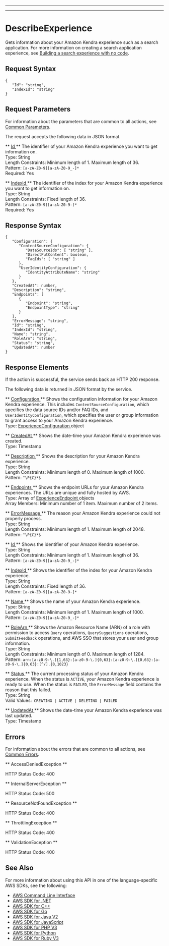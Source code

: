 --------

--------

# DescribeExperience<a name="API_DescribeExperience"></a>

Gets information about your Amazon Kendra experience such as a search application\. For more information on creating a search application experience, see [Building a search experience with no code](https://docs.aws.amazon.com/kendra/latest/dg/deploying-search-experience-no-code.html)\.

## Request Syntax<a name="API_DescribeExperience_RequestSyntax"></a>

```
{
   "Id": "string",
   "IndexId": "string"
}
```

## Request Parameters<a name="API_DescribeExperience_RequestParameters"></a>

For information about the parameters that are common to all actions, see [Common Parameters](CommonParameters.md)\.

The request accepts the following data in JSON format\.

 ** [ Id ](#API_DescribeExperience_RequestSyntax) **   <a name="Kendra-DescribeExperience-request-Id"></a>
The identifier of your Amazon Kendra experience you want to get information on\.  
Type: String  
Length Constraints: Minimum length of 1\. Maximum length of 36\.  
Pattern: `[a-zA-Z0-9][a-zA-Z0-9_-]*`   
Required: Yes

 ** [ IndexId ](#API_DescribeExperience_RequestSyntax) **   <a name="Kendra-DescribeExperience-request-IndexId"></a>
The identifier of the index for your Amazon Kendra experience you want to get information on\.  
Type: String  
Length Constraints: Fixed length of 36\.  
Pattern: `[a-zA-Z0-9][a-zA-Z0-9-]*`   
Required: Yes

## Response Syntax<a name="API_DescribeExperience_ResponseSyntax"></a>

```
{
   "Configuration": { 
      "ContentSourceConfiguration": { 
         "DataSourceIds": [ "string" ],
         "DirectPutContent": boolean,
         "FaqIds": [ "string" ]
      },
      "UserIdentityConfiguration": { 
         "IdentityAttributeName": "string"
      }
   },
   "CreatedAt": number,
   "Description": "string",
   "Endpoints": [ 
      { 
         "Endpoint": "string",
         "EndpointType": "string"
      }
   ],
   "ErrorMessage": "string",
   "Id": "string",
   "IndexId": "string",
   "Name": "string",
   "RoleArn": "string",
   "Status": "string",
   "UpdatedAt": number
}
```

## Response Elements<a name="API_DescribeExperience_ResponseElements"></a>

If the action is successful, the service sends back an HTTP 200 response\.

The following data is returned in JSON format by the service\.

 ** [ Configuration ](#API_DescribeExperience_ResponseSyntax) **   <a name="Kendra-DescribeExperience-response-Configuration"></a>
Shows the configuration information for your Amazon Kendra experience\. This includes `ContentSourceConfiguration`, which specifies the data source IDs and/or FAQ IDs, and `UserIdentityConfiguration`, which specifies the user or group information to grant access to your Amazon Kendra experience\.  
Type: [ ExperienceConfiguration ](API_ExperienceConfiguration.md) object

 ** [ CreatedAt ](#API_DescribeExperience_ResponseSyntax) **   <a name="Kendra-DescribeExperience-response-CreatedAt"></a>
Shows the date\-time your Amazon Kendra experience was created\.  
Type: Timestamp

 ** [ Description ](#API_DescribeExperience_ResponseSyntax) **   <a name="Kendra-DescribeExperience-response-Description"></a>
Shows the description for your Amazon Kendra experience\.  
Type: String  
Length Constraints: Minimum length of 0\. Maximum length of 1000\.  
Pattern: `^\P{C}*$` 

 ** [ Endpoints ](#API_DescribeExperience_ResponseSyntax) **   <a name="Kendra-DescribeExperience-response-Endpoints"></a>
Shows the endpoint URLs for your Amazon Kendra experiences\. The URLs are unique and fully hosted by AWS\.  
Type: Array of [ ExperienceEndpoint ](API_ExperienceEndpoint.md) objects  
Array Members: Minimum number of 1 item\. Maximum number of 2 items\.

 ** [ ErrorMessage ](#API_DescribeExperience_ResponseSyntax) **   <a name="Kendra-DescribeExperience-response-ErrorMessage"></a>
The reason your Amazon Kendra experience could not properly process\.  
Type: String  
Length Constraints: Minimum length of 1\. Maximum length of 2048\.  
Pattern: `^\P{C}*$` 

 ** [ Id ](#API_DescribeExperience_ResponseSyntax) **   <a name="Kendra-DescribeExperience-response-Id"></a>
Shows the identifier of your Amazon Kendra experience\.  
Type: String  
Length Constraints: Minimum length of 1\. Maximum length of 36\.  
Pattern: `[a-zA-Z0-9][a-zA-Z0-9_-]*` 

 ** [ IndexId ](#API_DescribeExperience_ResponseSyntax) **   <a name="Kendra-DescribeExperience-response-IndexId"></a>
Shows the identifier of the index for your Amazon Kendra experience\.  
Type: String  
Length Constraints: Fixed length of 36\.  
Pattern: `[a-zA-Z0-9][a-zA-Z0-9-]*` 

 ** [ Name ](#API_DescribeExperience_ResponseSyntax) **   <a name="Kendra-DescribeExperience-response-Name"></a>
Shows the name of your Amazon Kendra experience\.  
Type: String  
Length Constraints: Minimum length of 1\. Maximum length of 1000\.  
Pattern: `[a-zA-Z0-9][a-zA-Z0-9_-]*` 

 ** [ RoleArn ](#API_DescribeExperience_ResponseSyntax) **   <a name="Kendra-DescribeExperience-response-RoleArn"></a>
Shows the Amazon Resource Name \(ARN\) of a role with permission to access `Query` operations, `QuerySuggestions` operations, `SubmitFeedback` operations, and AWS SSO that stores your user and group information\.  
Type: String  
Length Constraints: Minimum length of 0\. Maximum length of 1284\.  
Pattern: `arn:[a-z0-9-\.]{1,63}:[a-z0-9-\.]{0,63}:[a-z0-9-\.]{0,63}:[a-z0-9-\.]{0,63}:[^/].{0,1023}` 

 ** [ Status ](#API_DescribeExperience_ResponseSyntax) **   <a name="Kendra-DescribeExperience-response-Status"></a>
The current processing status of your Amazon Kendra experience\. When the status is `ACTIVE`, your Amazon Kendra experience is ready to use\. When the status is `FAILED`, the `ErrorMessage` field contains the reason that this failed\.  
Type: String  
Valid Values:` CREATING | ACTIVE | DELETING | FAILED` 

 ** [ UpdatedAt ](#API_DescribeExperience_ResponseSyntax) **   <a name="Kendra-DescribeExperience-response-UpdatedAt"></a>
Shows the date\-time your Amazon Kendra experience was last updated\.  
Type: Timestamp

## Errors<a name="API_DescribeExperience_Errors"></a>

For information about the errors that are common to all actions, see [Common Errors](CommonErrors.md)\.

 ** AccessDeniedException **   
  
HTTP Status Code: 400

 ** InternalServerException **   
  
HTTP Status Code: 500

 ** ResourceNotFoundException **   
  
HTTP Status Code: 400

 ** ThrottlingException **   
  
HTTP Status Code: 400

 ** ValidationException **   
  
HTTP Status Code: 400

## See Also<a name="API_DescribeExperience_SeeAlso"></a>

For more information about using this API in one of the language\-specific AWS SDKs, see the following:
+  [ AWS Command Line Interface](https://docs.aws.amazon.com/goto/aws-cli/kendra-2019-02-03/DescribeExperience) 
+  [ AWS SDK for \.NET](https://docs.aws.amazon.com/goto/DotNetSDKV3/kendra-2019-02-03/DescribeExperience) 
+  [ AWS SDK for C\+\+](https://docs.aws.amazon.com/goto/SdkForCpp/kendra-2019-02-03/DescribeExperience) 
+  [ AWS SDK for Go](https://docs.aws.amazon.com/goto/SdkForGoV1/kendra-2019-02-03/DescribeExperience) 
+  [ AWS SDK for Java V2](https://docs.aws.amazon.com/goto/SdkForJavaV2/kendra-2019-02-03/DescribeExperience) 
+  [ AWS SDK for JavaScript](https://docs.aws.amazon.com/goto/AWSJavaScriptSDK/kendra-2019-02-03/DescribeExperience) 
+  [ AWS SDK for PHP V3](https://docs.aws.amazon.com/goto/SdkForPHPV3/kendra-2019-02-03/DescribeExperience) 
+  [ AWS SDK for Python](https://docs.aws.amazon.com/goto/boto3/kendra-2019-02-03/DescribeExperience) 
+  [ AWS SDK for Ruby V3](https://docs.aws.amazon.com/goto/SdkForRubyV3/kendra-2019-02-03/DescribeExperience) 